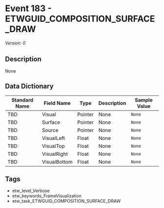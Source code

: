 # Event 183 - ETWGUID_COMPOSITION_SURFACE_DRAW
###### Version: 0

## Description
None

## Data Dictionary
|Standard Name|Field Name|Type|Description|Sample Value|
|---|---|---|---|---|
|TBD|Visual|Pointer|None|`None`|
|TBD|Surface|Pointer|None|`None`|
|TBD|Source|Pointer|None|`None`|
|TBD|VisualLeft|Float|None|`None`|
|TBD|VisualTop|Float|None|`None`|
|TBD|VisualRight|Float|None|`None`|
|TBD|VisualBottom|Float|None|`None`|

## Tags
* etw_level_Verbose
* etw_keywords_FrameVisualization
* etw_task_ETWGUID_COMPOSITION_SURFACE_DRAW